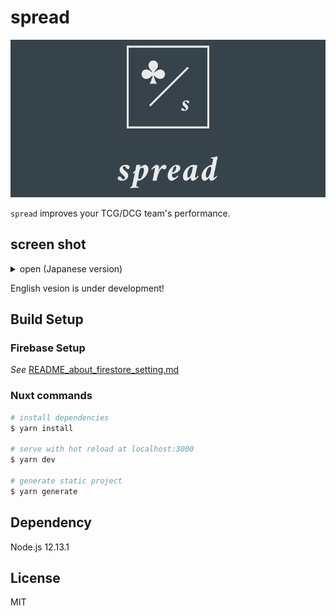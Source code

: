 # spread

![banner](static/banner.png)

`spread` improves your TCG/DCG team's performance.

## screen shot
<details>
<summary> open (Japanese version) </summary>

### screen shot
![sheet-page](https://user-images.githubusercontent.com/27924055/73136728-20ed9500-4094-11ea-9e28-ad1a8c561bf8.png)


![perfomance-matrix-page](https://user-images.githubusercontent.com/27924055/74097881-c9036380-4b54-11ea-92cb-11661e108307.png)

### youtube

#### How to use
https://www.youtube.com/watch?v=NJjMChN4rKc

#### How to add a deck or member
https://www.youtube.com/watch?v=CSE8CmBT82k

</details>

English vesion is under development!

## Build Setup

### Firebase Setup
*See* [README_about_firestore_setting.md](./README_about_firestore_settings.md)

### Nuxt commands
```bash
# install dependencies
$ yarn install

# serve with hot reload at localhost:3000
$ yarn dev

# generate static project
$ yarn generate
```


## Dependency

Node.js 12.13.1

## License
MIT